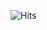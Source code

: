 ![Hits](https://hits.seeyoufarm.com/api/count/incr/badge.svg?url=https%3A%2F%2Fgithub.com%2Fhankypoo7%2Fhenrywemmie.me&count_bg=%23D9E35E&title_bg=%23FF0505&icon=&icon_color=%23FF0000&title=views&edge_flat=false)
